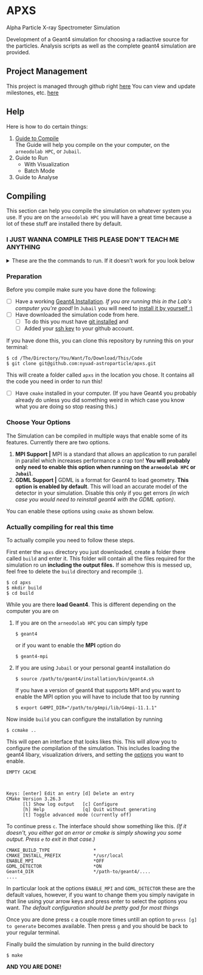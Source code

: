 # APXS 
Alpha Particle X-ray Spectrometer Simulation

Development of a Geant4 simulation for choosing a radiactive source for the particles.
Analysis scripts as well as the complete geant4 simulation are provided.

## Project Management

This project is managed through github right [here](https://github.com/orgs/nyuad-astroparticle/projects/5)
You can view and update milestones, etc. [here](https://github.com/nyuad-astroparticle/apxs/milestones?with_issues=no)

## Help

Here is how to do certain things:

1. [Guide to Compile](#compiling)\
	The Guide will help you compile on the your computer, on the `arneodolab HPC`, or `Jubail`.
2. Guide to Run
	- With Visualization
	- Batch Mode
3. Guide to Analyse

## Compiling

This section can help you compile the simulation on whatever system you use. If you are on the `arneodolab HPC` you will have a great time because a lot of these stuff are installed there by default.

### I JUST WANNA COMPILE THIS PLEASE DON'T TEACH ME ANYTHING
<details>
<summary>These are the the commands to run. If it doesn't work for you look below</summary>

```console
git clone git@github.com:nyuad-astroparticle/apxs.git
cd apxs
mkdir build
cd build
source /path/to/geant4/installation/bin/geant4.sh
cmake -DGDML_DETECTOR=ON ..
make -j10
```
</details>

### Preparation
Before you compile make sure you have done the following:

- [ ] Have a working [Geant4 Installation](https://geant4-userdoc.web.cern.ch/UsersGuides/InstallationGuide/html/). *If you are running this in the Lab's computer you're good!* In `Jubail` you will need to [install it by yourself :)](SYKE!)
- [ ] Have downloaded the simulation code from here. 
  - [ ] To do this you must have [git installed](https://git-scm.com/book/en/v2/Getting-Started-Installing-Git) and 
  - [ ] Added your [ssh key](https://docs.github.com/en/authentication/connecting-to-github-with-ssh/adding-a-new-ssh-key-to-your-github-account) to your github account. 

If you have done this, you can clone this repository by running this on your terminal:
```console
$ cd /The/Directory/You/Want/To/Download/This/Code
$ git clone git@github.com:nyuad-astroparticle/apxs.git
```
This will create a folder called `apxs` in the location you chose. It contains all the code you need in order to run this!

- [ ] Have `cmake` installed in your computer. (If you have Geant4 you probably already do unless you did something weird in which case you know what you are doing so stop reasing this.)

### Choose Your Options

The Simulation can be compiled in multiple ways that enable some of its features. Currently there are two options.

1. **MPI Support |** MPI is a standard that allows an application to run parallel in parallel which increases performance a crap ton! **You will probably only need to enable this option when running on the `arneodolab HPC`  or `Jubail`**.
2. **GDML Support |** GDML is a format for Geant4 to load geometry. **This option is enabled by default**. This will load an accurate model of the detector in your simulation. Disable this only if you get errors *(in wich case you would need to reinstall geant4 with the GDML option)*.

You can enable these options using `cmake` as shown below.

### Actually compiling for real this time

To actually compile you need to follow these steps. 

First enter the `apxs` directory you just downloaded, create a folder there called `build` and enter it. This folder will contain all the files required for the simulation ro un **including the output files.** If somehow this is messed up, feel free to delete the `build` directory and recompile :).

```console
$ cd apxs
$ mkdir build
$ cd build
```

While you are there **load Geant4**. This is different depending on the computer you are on
1.  If you are on the `arneodolab HPC` you can simply type
	```console
	$ geant4
	```
	or if you want to enable the **MPI** option do
	```console
	$ geant4-mpi
	```
2. If you are using `Jubail` or your personal geant4 installation do
   ```console
   $ source /path/to/geant4/installation/bin/geant4.sh
   ```
   If you have a version of geant4 that supports MPI and you want to enable the MPI option you will have to include that too by running
   ```console
   $ export G4MPI_DIR="/path/to/g4mpi/lib/G4mpi-11.1.1"
   ```

Now inside `build` you can configure the installation by running
```console
$ ccmake ..
```

This will open an interface that looks likes this. This will allow you to configure the compilation of the simulation. This includes loading the geant4 libary, visualization drivers, and setting the [options](#choose-your-options) you want to enable.

```console 
EMPTY CACHE



Keys: [enter] Edit an entry [d] Delete an entry                                        CMake Version 3.26.3
      [l] Show log output   [c] Configure
      [h] Help              [q] Quit without generating
      [t] Toggle advanced mode (currently off)
```

To continue press `c`. The interface should show something like this. *(If it doesn't, you either got an error or cmake is simply showing you some output. Press `e` to exit in that case.)*

```console
CMAKE_BUILD_TYPE                *
CMAKE_INSTALL_PREFIX            */usr/local
ENABLE_MPI                      *OFF
GDML_DETECTOR                   *ON
Geant4_DIR                      */path-to/geant4/....
....
```

In particular look at the options `ENABLE_MPI` and `GDML_DETECTOR` these are the default values, however, if you want to change them you simply navigate in that line using your arrow keys and press enter to select the options you want. *The default configuration should be pretty god for most things*

Once you are done press `c` a couple more times untill an option to `press [g] to generate` becomes available. Then press `g` and you should be back to your regular terminal.

Finally build the simulation by running in the build directory
```console
$ make
```

**AND YOU ARE DONE!**
